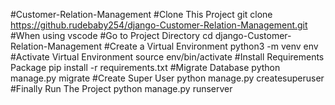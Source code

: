 #Customer-Relation-Management
#Clone This Project git clone https://github.rudebaby254/django-Customer-Relation-Management.git
#When using vscode
#Go to Project Directory cd django-Customer-Relation-Management
#Create a Virtual Environment python3 -m venv env
 #Activate Virtual Environment source env/bin/activate
 #Install Requirements Package pip install -r requirements.txt
 #Migrate Database python manage.py migrate
 #Create Super User python manage.py createsuperuser
 #Finally Run The Project python manage.py runserver

